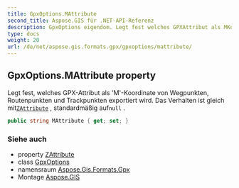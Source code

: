 ```yaml
---
title: GpxOptions.MAttribute
second_title: Aspose.GIS für .NET-API-Referenz
description: GpxOptions eigendom. Legt fest welches GPXAttribut als MKoordinate von Wegpunkten Routenpunkten und Trackpunkten exportiert wird. Das Verhalten ist gleich mitZAttribute  standardmäßig aufnull .
type: docs
weight: 20
url: /de/net/aspose.gis.formats.gpx/gpxoptions/mattribute/
---
```

## GpxOptions.MAttribute property

Legt fest, welches GPX-Attribut als 'M'-Koordinate von Wegpunkten, Routenpunkten und Trackpunkten exportiert wird. Das Verhalten ist gleich mit[`ZAttribute`](../zattribute/) , standardmäßig auf`null` .

```csharp
public string MAttribute { get; set; }
```

### Siehe auch

* property [ZAttribute](../zattribute/)
* class [GpxOptions](../)
* namensraum [Aspose.Gis.Formats.Gpx](../../gpxoptions/)
* Montage [Aspose.GIS](../../../)


